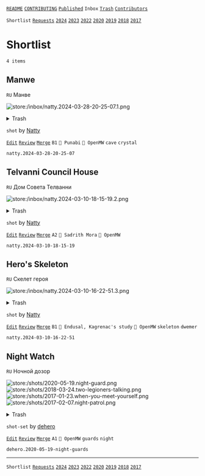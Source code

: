 [`README`](../../README.md) [`CONTRIBUTING`](../../CONTRIBUTING.md) [`Published`](../published/index.md) `Inbox` [`Trash`](../trash/index.md) [`Contributors`](../contributors.md)

`Shortlist` [`Requests`](requests.md) [`2024`](index.md) [`2023`](2023.md) [`2022`](2022.md) [`2020`](2020.md) [`2019`](2019.md) [`2018`](2018.md) [`2017`](2017.md)

# Shortlist

`4 items`

## <span id="natty.2024-03-28-20-25-07">Manwe</span>

`RU` Манве

![store:/inbox/natty.2024-03-28-20-25-07.1.png](../../assets/previews/inbox/natty.2024-03-28-20-25-07.1.avif "natty.2024-03-28-20-25-07.1")

<details>
<summary>Trash</summary>

![store:/inbox/natty.2024-03-28-20-25-07.png](../../assets/previews/inbox/natty.2024-03-28-20-25-07.avif "natty.2024-03-28-20-25-07")
![store:/inbox/natty.2024-03-28-20-25-07.2.png](../../assets/previews/inbox/natty.2024-03-28-20-25-07.2.avif "natty.2024-03-28-20-25-07.2")
![store:/inbox/natty.2024-03-28-20-25-03.png](../../assets/previews/inbox/natty.2024-03-28-20-25-03.avif "natty.2024-03-28-20-25-03")
![store:/inbox/natty.2024-03-28-20-24-35.png](../../assets/previews/inbox/natty.2024-03-28-20-24-35.avif "natty.2024-03-28-20-24-35")
</details>

`shot` by [Natty](../contributors.md#natty)

[`Edit`](https://github.com/dehero/mwscr/issues/new?labels=editing&amp;template=editing.yml&amp;title=natty.2024-03-28-20-25-07&amp;postContent=store%3A%2Finbox%2Fnatty.2024-03-28-20-25-07.1.png&amp;postTitle=Manwe&amp;postTitleRu=%D0%9C%D0%B0%D0%BD%D0%B2%D0%B5&amp;postAuthor=natty&amp;postType=shot&amp;postEngine=OpenMW&amp;postAddon=&amp;postTags=cave+crystal&amp;postLocation=Punabi&amp;postMark=B1&amp;postViolation=&amp;postTrash=store%3A%2Finbox%2Fnatty.2024-03-28-20-25-07.png%0Astore%3A%2Finbox%2Fnatty.2024-03-28-20-25-07.2.png%0Astore%3A%2Finbox%2Fnatty.2024-03-28-20-25-03.png%0Astore%3A%2Finbox%2Fnatty.2024-03-28-20-24-35.png&amp;postRequest=) [`Review`](https://github.com/dehero/mwscr/issues/new?labels=review&amp;template=review.yml&amp;title=natty.2024-03-28-20-25-07) [`Merge`](https://github.com/dehero/mwscr/issues/new?labels=merging&amp;template=merging.yml&amp;title=natty.2024-03-28-20-25-07) `B1` `📍 Punabi` `🚀 OpenMW` `cave` `crystal`

```
natty.2024-03-28-20-25-07
```

## <span id="natty.2024-03-10-18-15-19">Telvanni Council House</span>

`RU` Дом Совета Телванни

![store:/inbox/natty.2024-03-10-18-15-19.2.png](../../assets/previews/inbox/natty.2024-03-10-18-15-19.2.avif "natty.2024-03-10-18-15-19.2")

<details>
<summary>Trash</summary>

![store:/inbox/natty.2024-03-10-18-15-19.png](../../assets/previews/inbox/natty.2024-03-10-18-15-19.avif "natty.2024-03-10-18-15-19")
![store:/inbox/natty.2024-03-10-18-15-10.png](../../assets/previews/inbox/natty.2024-03-10-18-15-10.avif "natty.2024-03-10-18-15-10")
![store:/inbox/natty.2024-03-10-18-15-19.1.png](../../assets/previews/inbox/natty.2024-03-10-18-15-19.1.avif "natty.2024-03-10-18-15-19.1")
</details>

`shot` by [Natty](../contributors.md#natty)

[`Edit`](https://github.com/dehero/mwscr/issues/new?labels=editing&amp;template=editing.yml&amp;title=natty.2024-03-10-18-15-19&amp;postContent=store%3A%2Finbox%2Fnatty.2024-03-10-18-15-19.2.png&amp;postTitle=Telvanni+Council+House&amp;postTitleRu=%D0%94%D0%BE%D0%BC+%D0%A1%D0%BE%D0%B2%D0%B5%D1%82%D0%B0+%D0%A2%D0%B5%D0%BB%D0%B2%D0%B0%D0%BD%D0%BD%D0%B8&amp;postAuthor=natty&amp;postType=shot&amp;postEngine=OpenMW&amp;postAddon=&amp;postTags=&amp;postLocation=Sadrith+Mora&amp;postMark=A2&amp;postViolation=&amp;postTrash=store%3A%2Finbox%2Fnatty.2024-03-10-18-15-19.png%0Astore%3A%2Finbox%2Fnatty.2024-03-10-18-15-10.png%0Astore%3A%2Finbox%2Fnatty.2024-03-10-18-15-19.1.png&amp;postRequest=) [`Review`](https://github.com/dehero/mwscr/issues/new?labels=review&amp;template=review.yml&amp;title=natty.2024-03-10-18-15-19) [`Merge`](https://github.com/dehero/mwscr/issues/new?labels=merging&amp;template=merging.yml&amp;title=natty.2024-03-10-18-15-19) `A2` `📍 Sadrith Mora` `🚀 OpenMW`

```
natty.2024-03-10-18-15-19
```

## <span id="natty.2024-03-10-16-22-51">Hero&#39;s Skeleton</span>

`RU` Скелет героя

![store:/inbox/natty.2024-03-10-16-22-51.3.png](../../assets/previews/inbox/natty.2024-03-10-16-22-51.3.avif "natty.2024-03-10-16-22-51.3")

<details>
<summary>Trash</summary>

![store:/inbox/natty.2024-03-10-16-22-51.png](../../assets/previews/inbox/natty.2024-03-10-16-22-51.avif "natty.2024-03-10-16-22-51")
![store:/inbox/natty.2024-03-10-16-22-51.1.png](../../assets/previews/inbox/natty.2024-03-10-16-22-51.1.avif "natty.2024-03-10-16-22-51.1")
![store:/inbox/natty.2024-03-10-16-22-51.2.png](../../assets/previews/inbox/natty.2024-03-10-16-22-51.2.avif "natty.2024-03-10-16-22-51.2")
</details>

`shot` by [Natty](../contributors.md#natty)

[`Edit`](https://github.com/dehero/mwscr/issues/new?labels=editing&amp;template=editing.yml&amp;title=natty.2024-03-10-16-22-51&amp;postContent=store%3A%2Finbox%2Fnatty.2024-03-10-16-22-51.3.png&amp;postTitle=Hero%27s+Skeleton&amp;postTitleRu=%D0%A1%D0%BA%D0%B5%D0%BB%D0%B5%D1%82+%D0%B3%D0%B5%D1%80%D0%BE%D1%8F&amp;postAuthor=natty&amp;postType=shot&amp;postEngine=OpenMW&amp;postAddon=&amp;postTags=skeleton+dwemer&amp;postLocation=Endusal%2C+Kagrenac%27s+study&amp;postMark=B1&amp;postViolation=&amp;postTrash=store%3A%2Finbox%2Fnatty.2024-03-10-16-22-51.png%0Astore%3A%2Finbox%2Fnatty.2024-03-10-16-22-51.1.png%0Astore%3A%2Finbox%2Fnatty.2024-03-10-16-22-51.2.png&amp;postRequest=) [`Review`](https://github.com/dehero/mwscr/issues/new?labels=review&amp;template=review.yml&amp;title=natty.2024-03-10-16-22-51) [`Merge`](https://github.com/dehero/mwscr/issues/new?labels=merging&amp;template=merging.yml&amp;title=natty.2024-03-10-16-22-51) `B1` `📍 Endusal, Kagrenac's study` `🚀 OpenMW` `skeleton` `dwemer`

```
natty.2024-03-10-16-22-51
```

## <span id="dehero.2020-05-19-night-guards">Night Watch</span>

`RU` Ночной дозор

![store:/shots/2020-05-19.night-guard.png](../../assets/previews/shots/2020-05-19.night-guard.avif "2020-05-19.night-guard")
![store:/shots/2018-03-24.two-legioners-talking.png](../../assets/previews/shots/2018-03-24.two-legioners-talking.avif "2018-03-24.two-legioners-talking")
![store:/shots/2017-01-23.when-you-meet-yourself.png](../../assets/previews/shots/2017-01-23.when-you-meet-yourself.avif "2017-01-23.when-you-meet-yourself")
![store:/shots/2017-02-07.night-patrol.png](../../assets/previews/shots/2017-02-07.night-patrol.avif "2017-02-07.night-patrol")

<details>
<summary>Trash</summary>

![store:/shots/2017-01-07.28-29-30-ready-or-not-here-i-come.png](../../assets/previews/shots/2017-01-07.28-29-30-ready-or-not-here-i-come.avif "2017-01-07.28-29-30-ready-or-not-here-i-come")
![store:/shots/2017-03-01.night-guardess.png](../../assets/previews/shots/2017-03-01.night-guardess.avif "2017-03-01.night-guardess")
![store:/shots/2017-05-10.slaves-of-molag-mar.png](../../assets/previews/shots/2017-05-10.slaves-of-molag-mar.avif "2017-05-10.slaves-of-molag-mar")
</details>

`shot-set` by [dehero](../contributors.md#dehero)

[`Edit`](https://github.com/dehero/mwscr/issues/new?labels=editing&amp;template=editing.yml&amp;title=dehero.2020-05-19-night-guards&amp;postContent=store%3A%2Fshots%2F2020-05-19.night-guard.png%0Astore%3A%2Fshots%2F2018-03-24.two-legioners-talking.png%0Astore%3A%2Fshots%2F2017-01-23.when-you-meet-yourself.png%0Astore%3A%2Fshots%2F2017-02-07.night-patrol.png&amp;postTitle=Night+Watch&amp;postTitleRu=%D0%9D%D0%BE%D1%87%D0%BD%D0%BE%D0%B9+%D0%B4%D0%BE%D0%B7%D0%BE%D1%80&amp;postAuthor=dehero&amp;postType=shot-set&amp;postEngine=OpenMW&amp;postAddon=&amp;postTags=guards+night&amp;postLocation=&amp;postMark=A1&amp;postViolation=&amp;postTrash=store%3A%2Fshots%2F2017-01-07.28-29-30-ready-or-not-here-i-come.png%0Astore%3A%2Fshots%2F2017-03-01.night-guardess.png%0Astore%3A%2Fshots%2F2017-05-10.slaves-of-molag-mar.png&amp;postRequest=) [`Review`](https://github.com/dehero/mwscr/issues/new?labels=review&amp;template=review.yml&amp;title=dehero.2020-05-19-night-guards) [`Merge`](https://github.com/dehero/mwscr/issues/new?labels=merging&amp;template=merging.yml&amp;title=dehero.2020-05-19-night-guards) `A1` `🚀 OpenMW` `guards` `night`

```
dehero.2020-05-19-night-guards
```

---

`Shortlist` [`Requests`](requests.md) [`2024`](index.md) [`2023`](2023.md) [`2022`](2022.md) [`2020`](2020.md) [`2019`](2019.md) [`2018`](2018.md) [`2017`](2017.md)

